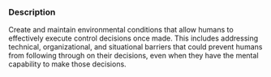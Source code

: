 ### Description

Create and maintain environmental conditions that allow humans to effectively execute control decisions once made. This includes addressing technical, organizational, and situational barriers that could prevent humans from following through on their decisions, even when they have the mental capability to make those decisions.
